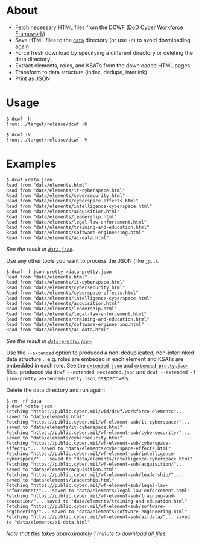 # About

* Fetch necessary HTML files from the DCWF ([DoD Cyber Workforce Framework])
* Save HTML files to the [`data`] directory (or use `-d`) to avoid downloading again
* Force fresh download by specifying a different directory or deleting the data directory
* Extract elements, roles, and KSATs from the downloaded HTML pages
* Transform to data structure (index, dedupe, interlink)
* Print as JSON

# Usage

```text
$ dcwf -h
!run:../target/release/dcwf -h
```

```text
$ dcwf -V
!run:../target/release/dcwf -V
```

# Examples

```text
$ dcwf >data.json
Read from "data/elements.html"
Read from "data/elements/it-cyberspace.html"
Read from "data/elements/cybersecurity.html"
Read from "data/elements/cyberspace-effects.html"
Read from "data/elements/intelligence-cyberspace.html"
Read from "data/elements/acquisition.html"
Read from "data/elements/leadership.html"
Read from "data/elements/legal-law-enforcement.html"
Read from "data/elements/training-and-education.html"
Read from "data/elements/software-engineering.html"
Read from "data/elements/ai-data.html"
```

*See the result in [`data.json`].*

Use any other tools you want to process the JSON (like [`jq`]...).

```text
$ dcwf -f json-pretty >data-pretty.json
Read from "data/elements.html"
Read from "data/elements/it-cyberspace.html"
Read from "data/elements/cybersecurity.html"
Read from "data/elements/cyberspace-effects.html"
Read from "data/elements/intelligence-cyberspace.html"
Read from "data/elements/acquisition.html"
Read from "data/elements/leadership.html"
Read from "data/elements/legal-law-enforcement.html"
Read from "data/elements/training-and-education.html"
Read from "data/elements/software-engineering.html"
Read from "data/elements/ai-data.html"
```

*See the result in [`data-pretty.json`].*

Use the `--extended` option to produced a non-deduplicated, non-interlinked data structure... e.g.
roles are embeded in each element and KSATs are embedded in each role.
See the [`extended.json`] and [`extended-pretty.json`] files, produced via
`dcwf --extended >extended.json` and `dcwf --extended -f json-pretty >extended-pretty.json`,
respectively.

Delete the data directory and run again:

```text
$ rm -rf data
$ dcwf >data.json
Fetching "https://public.cyber.mil/wid/dcwf/workforce-elements"... saved to "data/elements.html"
Fetching "https://public.cyber.mil/wf-element-sub/it-cyberspace/"... saved to "data/elements/it-cyberspace.html"
Fetching "https://public.cyber.mil/wf-element-sub/cybersecurity/"... saved to "data/elements/cybersecurity.html"
Fetching "https://public.cyber.mil/wf-element-sub/cyberspace-effects/"... saved to "data/elements/cyberspace-effects.html"
Fetching "https://public.cyber.mil/wf-element-sub/intelligence-cyberspace/"... saved to "data/elements/intelligence-cyberspace.html"
Fetching "https://public.cyber.mil/wf-element-sub/acquisition/"... saved to "data/elements/acquisition.html"
Fetching "https://public.cyber.mil/wf-element-sub/leadership/"... saved to "data/elements/leadership.html"
Fetching "https://public.cyber.mil/wf-element-sub/legal-law-enforcement/"... saved to "data/elements/legal-law-enforcement.html"
Fetching "https://public.cyber.mil/wf-element-sub/training-and-education/"... saved to "data/elements/training-and-education.html"
Fetching "https://public.cyber.mil/wf-element-sub/software-engineering/"... saved to "data/elements/software-engineering.html"
Fetching "https://public.cyber.mil/wf-element-sub/ai-data/"... saved to "data/elements/ai-data.html"
```

*Note that this takes approximately 1 minute to download all files.*
  
[`data`]: data
[`data.json`]: data.json
[`data-pretty.json`]: data-pretty.json
[`extended.json`]: extended.json
[`extended-pretty.json`]: extended-pretty.json
[`jq`]: https://jqlang.github.io/jq/
[DoD Cyber Workforce Framework]: https://public.cyber.mil/cw/dcwf/

